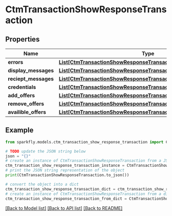 # CtmTransactionShowResponseTransaction


## Properties

Name | Type | Description | Notes
------------ | ------------- | ------------- | -------------
**errors** | [**List[CtmTransactionShowResponseTransactionErrorsInner]**](CtmTransactionShowResponseTransactionErrorsInner.md) |  | [optional] 
**display_messages** | [**List[CtmTransactionShowResponseTransactionDisplayMessagesInner]**](CtmTransactionShowResponseTransactionDisplayMessagesInner.md) |  | [optional] 
**reciept_messages** | [**List[CtmTransactionShowResponseTransactionRecieptMessagesInner]**](CtmTransactionShowResponseTransactionRecieptMessagesInner.md) |  | [optional] 
**credentials** | [**List[CtmTransactionShowResponseTransactionCredentialsInner]**](CtmTransactionShowResponseTransactionCredentialsInner.md) |  | [optional] 
**add_offers** | [**List[CtmTransactionShowResponseTransactionAddOffersInner]**](CtmTransactionShowResponseTransactionAddOffersInner.md) |  | [optional] 
**remove_offers** | [**List[CtmTransactionShowResponseTransactionAddOffersInner]**](CtmTransactionShowResponseTransactionAddOffersInner.md) |  | [optional] 
**availible_offers** | [**List[CtmTransactionShowResponseTransactionAvailibleOffersInner]**](CtmTransactionShowResponseTransactionAvailibleOffersInner.md) |  | [optional] 

## Example

```python
from sparkfly.models.ctm_transaction_show_response_transaction import CtmTransactionShowResponseTransaction

# TODO update the JSON string below
json = "{}"
# create an instance of CtmTransactionShowResponseTransaction from a JSON string
ctm_transaction_show_response_transaction_instance = CtmTransactionShowResponseTransaction.from_json(json)
# print the JSON string representation of the object
print(CtmTransactionShowResponseTransaction.to_json())

# convert the object into a dict
ctm_transaction_show_response_transaction_dict = ctm_transaction_show_response_transaction_instance.to_dict()
# create an instance of CtmTransactionShowResponseTransaction from a dict
ctm_transaction_show_response_transaction_from_dict = CtmTransactionShowResponseTransaction.from_dict(ctm_transaction_show_response_transaction_dict)
```
[[Back to Model list]](../README.md#documentation-for-models) [[Back to API list]](../README.md#documentation-for-api-endpoints) [[Back to README]](../README.md)


